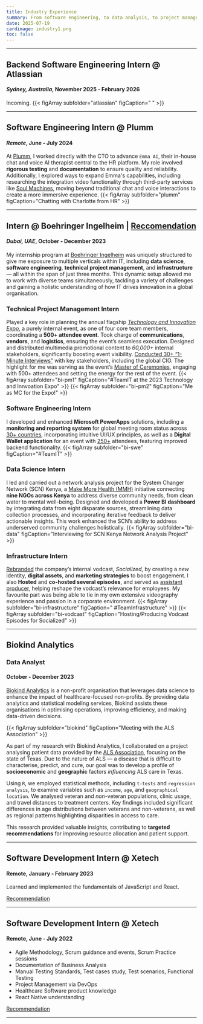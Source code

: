 ```yaml
---
title: Industry Experience
summary: From software engineering, to data analysis, to project management, I’ve tackled challenges across diverse roles, blending technical expertise with leadership and collaboration to make meaningful impact. Here are the highlights.
date: 2025-07-19
cardimage: industry1.png
toc: false
---
```


---------------------------------------------------------------------------------------------------------------------

## **Backend Software Engineering Intern @ Atlassian**
#### *Sydney, Australia*, November 2025 - February 2026
Incoming.
{{< figArray subfolder="atlassian" figCaption=" " >}}

---------------------------------------------------------------------------------------------------------------------

## **Software Engineering Intern @ Plumm**
#### *Remote*, June - July 2024
At [Plumm](https://www.heyplumm.com/), I worked directly with the CTO to advance `Emma AI`, their in-house chat and voice AI therapist central to the HR platform. My role involved **rigorous testing** and **documentation** to ensure quality and reliability. Additionally, I explored ways to expand Emma's capabilities, including researching the integration video functionality through third-party services like [Soul Machines](https://www.soulmachines.com/), moving beyond traditional chat and voice interactions to create a more immersive experience.
{{< figArray subfolder="plumm" figCaption="Chatting with Charlotte from HR" >}}

---------------------------------------------------------------------------------------------------------------------

## Intern @ Boehringer Ingelheim | [Reccomendation](https://drive.google.com/file/d/1tWiaOu22PpZb2OWk4lOO49HIjfIU2qDY/view?usp=sharing)
#### *Dubai, UAE*, October - December 2023
My internship program at [Boehringer Ingelheim](https://www.boehringer-ingelheim.com/) was uniquely structured to give me exposure to multiple verticals within IT, including **data science**, **software engineering**, **technical project management**, and **infrastructure** — all within the span of just three months. This dynamic setup allowed me to work with diverse teams simultaneously, tackling a variety of challenges and gaining a holistic understanding of how IT drives innovation in a global organisation.

### Technical Project Management Intern
Played a key role in planning the annual flagship [*Technology and Innovation Expo*](https://www.linkedin.com/posts/oliver-sluke_technology-innovation-expo-2023-in-dubai-activity-7123613190361407488-Yw8X?utm_source=share&utm_medium=member_desktop), a purely internal event, as one of four core team members, coordinating a **500+ attendee event**. Took charge of **communications**, **vendors**, and **logistics**, ensuring the event’s seamless execution. Designed and distributed multimedia promotional content to *60,000+* internal stakeholders, significantly boosting event visibility. <ins>Conducted 30+ “1-Minute Interviews”</ins> with key stakeholders, including the global CIO. The highlight for me was serving as the event’s <ins>Master of Ceremonies</ins>, engaging with 500+ attendees and setting the energy for the rest of the event.
{{< figArray subfolder="bi-pm1" figCaption="#TeamIT at the 2023 Technology and Innvoation Expo" >}}
{{< figArray subfolder="bi-pm2" figCaption="Me as MC for the Expo!" >}}

### Software Engineering Intern
I developed and enhanced **Microsoft PowerApps** solutions, including a **monitoring and reporting system** for global meeting room status across <ins>30+ countries</ins>, incorporating intuitive UI/UX principles, as well as a **Digital Wallet application** for an event with <ins>250+</ins> attendees, featuring improved backend functionality.
{{< figArray subfolder="bi-swe" figCaption="#TeamIT" >}}

### Data Science Intern
I led and carried out a network analysis project for the System Changer Network (SCN) Kenya, a [Make More Health (MMH)](https://www.boehringer-ingelheim.com/sites/default/files/mea/2023-04/V2%20Kopie%202.pdf) initiative connecting **nine NGOs across Kenya** to address diverse community needs, from clean water to mental well-being. Designed and developed a **Power BI dashboard** by integrating data from eight disparate sources, streamlining data collection processes, and incorporating iterative feedback to deliver actionable insights. This work enhanced the SCN’s ability to address underserved community challenges holistically.
{{< figArray subfolder="bi-data" figCaption="Interviewing for SCN Kenya Network Analysis Project" >}}

### Infrastructure Intern
<ins>Rebranded</ins> the company’s internal vodcast, *Socialized*, by creating a *new* identity, **digital assets**, and **marketing strategies** to boost engagement. I also **Hosted** and **co-hosted several episodes**, and served as <ins>assistant producer</ins>, helping reshape the vodcast’s relevance for employees. My favourite part was being able to tie in my own extensive videography experience and passion in a corporate environment.
{{< figArray subfolder="bi-infrastructure" figCaption=" #TeamInfrastructure" >}}
{{< figArray subfolder="bi-vodcast" figCaption="Hosting/Producing Vodcast Episodes for Socialized" >}}

---------------------------------------------------------------------------------------------------------------------

## Biokind Analytics
### Data Analyst
#### October - December 2023

[Biokind Analytics](https://www.biokind.org/) is a non-profit organisation that leverages data science to enhance the impact of healthcare-focused non-profits. By providing data analytics and statistical modeling services, Biokind assists these organisations in optimising operations, improving efficiency, and making data-driven decisions. 

{{< figArray subfolder="biokind" figCaption="Meeting with the ALS Association" >}}

As part of my research with Biokind Analytics, I collaborated on a project analysing patient data provided by the [ALS Association](https://www.als.org/support/states/texas), focusing on the state of Texas. Due to the nature of ALS — a disease that is difficult to characterise, predict, and cure, our goal was to develop a profile of **socioeconomic** and **geographic** factors *influencing* ALS care in Texas.

Using `R`, we employed statistical methods, including `t-tests` and `regression analysis`, to examine variables such as `income`, `age`, and `geographical location`. We analysed veteran and *non*-veteran populations, clinic usage, and travel distances to treatment centers. Key findings included significant differences in age distributions between veterans and non-veterans, as well as regional patterns highlighting disparities in access to care.

This research provided valuable insights, contributing to **targeted recommendations** for improving resource allocation and patient support.



---------------------------------------------------------------------------------------------------------------------

## Software Development Intern @ Xetech
#### Remote, January - February 2023
Learned and implemented the fundamentals of JavaScript and React. 

[Recommendation](https://drive.google.com/file/d/1cRw0dEGTyqlC1TNuwgZkZEgDjRJoAVeQ/view?usp=sharing)

---------------------------------------------------------------------------------------------------------------------

## Software Development Intern @ Xetech
#### Remote, June - July 2022
- Agile Methodology, Scrum guidance and events, Scrum Practice sessions
- Documentation of Business Analysis
- Manual Testing Standards, Test cases study, Test scenarios, Functional Testing
- Project Management via DevOps
- Healthcare Software product knowledge
- React Native understanding

[Recommendation](https://drive.google.com/file/d/12ixzkVHJCQ1OApAb_RPCrIk1NUqB2aVn/view?usp=sharing)

---------------------------------------------------------------------------------------------------------------------
